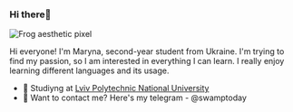 ### Hi there👋
![Frog aesthetic pixel](https://user-images.githubusercontent.com/97362192/162052410-c671369a-62b4-423f-b71d-65acb09c4862.png)

Hi everyone! I'm Maryna, second-year student from Ukraine. 
I'm trying to find my passion, so I am interested in everything I can learn. I really enjoy learning different languages and its usage. 
* 🧠 Studiyng at [Lviv Polytechnic National University](https://lpnu.ua/)
* 📱 Want to contact me? Here's my telegram - @swamptoday
<!---
swamptoday/swamptoday is a ✨ special ✨ repository because its `README.md` (this file) appears on your GitHub profile.
You can click the Preview link to take a look at your changes.
--->
